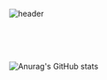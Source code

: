 
![header](https://capsule-render.vercel.app/api?type=waving&color=0:00B9FF,30:0068FF,100:814CF3&text=Hyunwoo%20Kim&fontColor=#FFFFFF&animation=fadeIn&stroke=ADADAD)


<br/>
<br/>
<br/>

![Anurag's GitHub stats](https://github-readme-stats.vercel.app/api?username=hwk06023&show_icons=true&theme=tokyonight)
